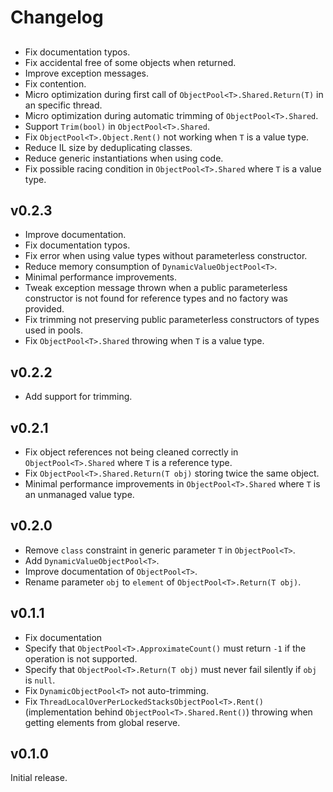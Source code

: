 # Changelog

##
- Fix documentation typos.
- Fix accidental free of some objects when returned.
- Improve exception messages.
- Fix contention.
- Micro optimization during first call of `ObjectPool<T>.Shared.Return(T)` in an specific thread.
- Micro optimization during automatic trimming of `ObjectPool<T>.Shared`.
- Support `Trim(bool)` in `ObjectPool<T>.Shared`.
- Fix `ObjectPool<T>.Object.Rent()` not working when `T` is a value type.
- Reduce IL size by deduplicating classes.
- Reduce generic instantiations when using code.
- Fix possible racing condition in `ObjectPool<T>.Shared` where `T` is a value type.

## v0.2.3
- Improve documentation.
- Fix documentation typos.
- Fix error when using value types without parameterless constructor.
- Reduce memory consumption of `DynamicValueObjectPool<T>`.
- Minimal performance improvements.
- Tweak exception message thrown when a public parameterless constructor is not found for reference types and no factory was provided.
- Fix trimming not preserving public parameterless constructors of types used in pools.
- Fix `ObjectPool<T>.Shared` throwing when `T` is a value type.

## v0.2.2
- Add support for trimming.

## v0.2.1
- Fix object references not being cleaned correctly in `ObjectPool<T>.Shared` where `T` is a reference type.
- Fix `ObjectPool<T>.Shared.Return(T obj)` storing twice the same object.
- Minimal performance improvements in `ObjectPool<T>.Shared` where `T` is an unmanaged value type.

## v0.2.0
- Remove `class` constraint in generic parameter `T` in `ObjectPool<T>`.
- Add `DynamicValueObjectPool<T>`. 
- Improve documentation of `ObjectPool<T>`.
- Rename parameter `obj` to `element` of `ObjectPool<T>.Return(T obj)`.

## v0.1.1
- Fix documentation
- Specify that `ObjectPool<T>.ApproximateCount()` must return `-1` if the operation is not supported.
- Specify that `ObjectPool<T>.Return(T obj)` must never fail silently if `obj` is `null`.
- Fix `DynamicObjectPool<T>` not auto-trimming.
- Fix `ThreadLocalOverPerLockedStacksObjectPool<T>.Rent()` (implementation behind `ObjectPool<T>.Shared.Rent()`) throwing when getting elements from global reserve.

## v0.1.0
Initial release.
